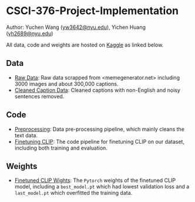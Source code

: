 # CSCI-376-Project-Implementation
Author: Yuchen Wang (yw3642@nyu.edu), Yichen Huang (yh2689@nyu.edu)

All data, code and weights are hosted on [Kaggle](www.kaggle.com) as linked below.
## Data
- [Raw Data](https://www.kaggle.com/zacchaeus/meme-project-raw): Raw data scrapped from <memegenerator.net> including 3000 images and about 300,000 captions.
- [Cleaned Caption Data](https://www.kaggle.com/zacchaeus/meme-project-clean-json): Cleaned captions with non-English and noisy sentences removed.
## Code
- [Preprocessing](https://www.kaggle.com/zacchaeus/data-preprocess): Data pre-processing pipeline, which mainly cleans the text data.
- [Finetuning CLIP](https://www.kaggle.com/zacchaeus/clip-finetune): The code pipeline for finetuning CLIP on our dataset, including both training and evaluation.
## Weights
- [Finetuned CLIP Wights](https://www.kaggle.com/zacchaeus/clipfinetuneweights): The `Pytorch` weights of the finetuned CLIP model, including a `best_model.pt` which had lowest validation loss and a `last_model.pt` which overfitted the training data.
